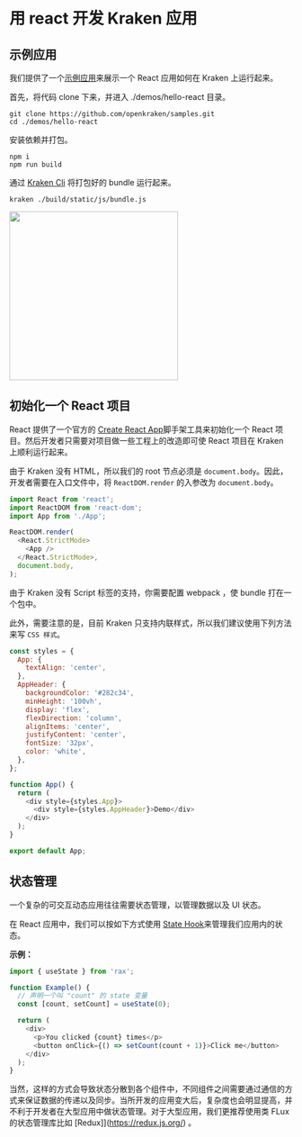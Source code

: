 # 用 react 开发 Kraken 应用

## 示例应用

我们提供了一个[示例应用](https://github.com/openkraken/gallery/tree/main/demos/hello-react)来展示一个 React 应用如何在 Kraken 上运行起来。

首先，将代码 clone 下来，并进入 ./demos/hello-react 目录。

```shell
git clone https://github.com/openkraken/samples.git
cd ./demos/hello-react
```

安装依赖并打包。

```shell
npm i
npm run build
```

通过 [Kraken Cli](https://www.npmjs.com/package/@openkraken/cli) 将打包好的 bundle 运行起来。

```shell
kraken ./build/static/js/bundle.js
```

<img src="https://img.alicdn.com/imgextra/i3/O1CN014QtfFz1Kcm0cIu7sQ_!!6000000001185-2-tps-375-834.png" class="preview-image"  width="300px"></img>

## 初始化一个 React 项目

React 提供了一个官方的 [Create React App](https://zh-hans.reactjs.org/docs/create-a-new-react-app.html#create-react-app)脚手架工具来初始化一个 React 项目。然后开发者只需要对项目做一些工程上的改造即可使 React 项目在 Kraken 上顺利运行起来。

由于 Kraken 没有 HTML，所以我们的 root 节点必须是 `document.body`。因此，开发者需要在入口文件中，将 `ReactDOM.render` 的入参改为 `document.body`。

```js
import React from 'react';
import ReactDOM from 'react-dom';
import App from './App';

ReactDOM.render(
  <React.StrictMode>
    <App />
  </React.StrictMode>,
  document.body,
);
```

由于 Kraken 没有 Script 标签的支持，你需要配置 webpack ，使 bundle 打在一个包中。

此外，需要注意的是，目前 Kraken 只支持内联样式，所以我们建议使用下列方法来写 `CSS 样式`。

```js
const styles = {
  App: {
    textAlign: 'center',
  },
  AppHeader: {
    backgroundColor: '#282c34',
    minHeight: '100vh',
    display: 'flex',
    flexDirection: 'column',
    alignItems: 'center',
    justifyContent: 'center',
    fontSize: '32px',
    color: 'white',
  },
};

function App() {
  return (
    <div style={styles.App}>
      <div style={styles.AppHeader}>Demo</div>
    </div>
  );
}

export default App;
```

## 状态管理

一个复杂的可交互动态应用往往需要状态管理，以管理数据以及 UI 状态。

在 React 应用中，我们可以按如下方式使用 [State Hook](https://zh-hans.reactjs.org/docs/hooks-state.html)来管理我们应用内的状态。

**示例：**

```js
import { useState } from 'rax';

function Example() {
  // 声明一个叫 "count" 的 state 变量
  const [count, setCount] = useState(0);

  return (
    <div>
      <p>You clicked {count} times</p>
      <button onClick={() => setCount(count + 1)}>Click me</button>
    </div>
  );
}
```

当然，这样的方式会导致状态分散到各个组件中，不同组件之间需要通过通信的方式来保证数据的传递以及同步。当所开发的应用变大后，复杂度也会明显提高，并不利于开发者在大型应用中做状态管理。对于大型应用，我们更推荐使用类 FLux 的状态管理库比如 [Redux]](https://redux.js.org/) 。
